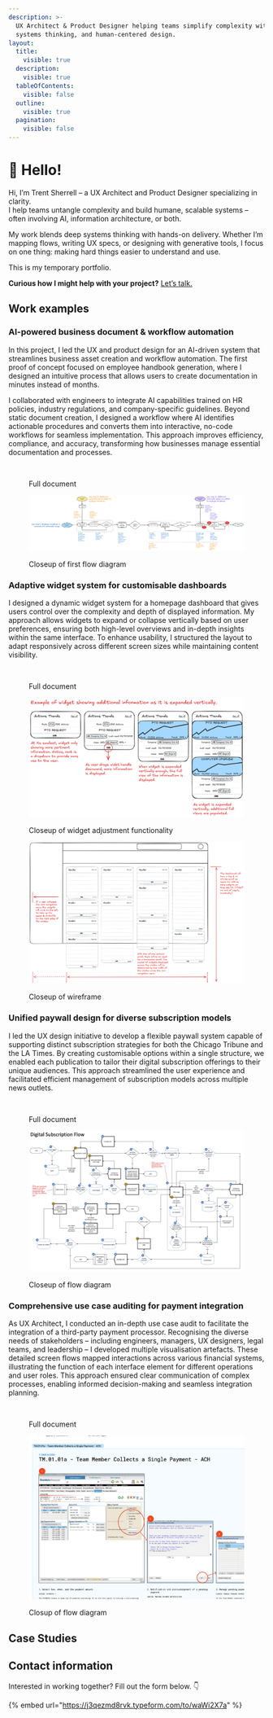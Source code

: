 ```yaml
---
description: >-
  UX Architect & Product Designer helping teams simplify complexity with AI,
  systems thinking, and human-centered design.
layout:
  title:
    visible: true
  description:
    visible: true
  tableOfContents:
    visible: false
  outline:
    visible: true
  pagination:
    visible: false
---
```


# 👋 Hello!

Hi, I’m Trent Sherrell – a UX Architect and Product Designer specializing in clarity.\
I help teams untangle complexity and build humane, scalable systems – often involving AI, information architecture, or both.

My work blends deep systems thinking with hands-on delivery. Whether I’m mapping flows, writing UX specs, or designing with generative tools, I focus on one thing: making hard things easier to understand and use.

This is my temporary portfolio.

**Curious how I might help with your project?** [Let’s talk.](./#contact-information)

## Work examples

### AI-powered business document & workflow automation

In this project, I led the UX and product design for an AI-driven system that streamlines business asset creation and workflow automation. The first proof of concept focused on employee handbook generation, where I designed an intuitive process that allows users to create documentation in minutes instead of months.

I collaborated with engineers to integrate AI capabilities trained on HR policies, industry regulations, and company-specific guidelines. Beyond static document creation, I designed a workflow where AI identifies actionable procedures and converts them into interactive, no-code workflows for seamless implementation. This approach improves efficiency, compliance, and accuracy, transforming how businesses manage essential documentation and processes.

<figure><img src=".gitbook/assets/BusDocWrkflwAuto.png" alt=""><figcaption><p>Full document</p></figcaption></figure>

<figure><img src=".gitbook/assets/BusDocWrkflwAuto UseCase1-3.png" alt=""><figcaption><p>Closeup of first flow diagram</p></figcaption></figure>

### Adaptive widget system for customisable dashboards

I designed a dynamic widget system for a homepage dashboard that gives users control over the complexity and depth of displayed information. My approach allows widgets to expand or collapse vertically based on user preferences, ensuring both high-level overviews and in-depth insights within the same interface. To enhance usability, I structured the layout to adapt responsively across different screen sizes while maintaining content visibility.

<figure><img src=".gitbook/assets/Homepage widgets.png" alt=""><figcaption><p>Full document</p></figcaption></figure>

<figure><img src=".gitbook/assets/Widget expansion example.png" alt=""><figcaption><p>Closeup of widget adjustment functionality</p></figcaption></figure>

<figure><img src=".gitbook/assets/homescreen layout.png" alt=""><figcaption><p>Closeup of wireframe</p></figcaption></figure>

### Unified paywall design for diverse subscription models

I led the UX design initiative to develop a flexible paywall system capable of supporting distinct subscription strategies for both the Chicago Tribune and the LA Times. By creating customisable options within a single structure, we enabled each publication to tailor their digital subscription offerings to their unique audiences. This approach streamlined the user experience and facilitated efficient management of subscription models across multiple news outlets.

<figure><img src=".gitbook/assets/ChicagoTribune_DigitalSubscriptionFlow_original.png" alt=""><figcaption><p>Full document</p></figcaption></figure>

<figure><img src=".gitbook/assets/ChicagoTribune_DigitalSubscriptionFlow_Cropped.png" alt=""><figcaption><p>Closeup of flow diagram</p></figcaption></figure>

### Comprehensive use case auditing for payment integration

As UX Architect, I conducted an in-depth use case audit to facilitate the integration of a third-party payment processor. Recognising the diverse needs of stakeholders – including engineers, managers, UX designers, legal teams, and leadership – I developed multiple visualisation artefacts. These detailed screen flows mapped interactions across various financial systems, illustrating the function of each interface element for different operations and user roles. This approach ensured clear communication of complex processes, enabling informed decision-making and seamless integration planning.

<figure><img src=".gitbook/assets/Team Member Collects a Single Payment or Sets-up Multiple Payments - ACH.png" alt=""><figcaption><p>Full document</p></figcaption></figure>

<figure><img src=".gitbook/assets/Team Member Collects a Single Payment or Sets-up Multiple Payments - ACH cropped cover.png" alt=""><figcaption><p>Closup of flow diagram</p></figcaption></figure>

## Case Studies



## Contact information

Interested in working together? Fill out the form below. 👇

{% embed url="https://j3qezmd8rvk.typeform.com/to/waWi2X7a" %}
